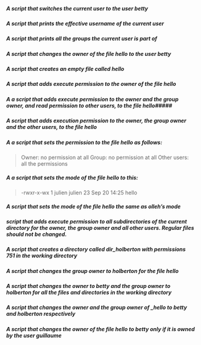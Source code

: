 ##### A script that switches the current user to the user betty #####
##### A script that prints the effective username of the current user #####
##### A script that prints all the groups the current user is part of #####
##### A script that changes the owner of the file hello to the user betty #####
##### A script that creates an empty file called hello #####
##### A script that adds execute permission to the owner of the file hello #####
##### A  a script that adds execute permission to the owner and the group owner, and read permission to other users, to the file hello#####
##### A script that adds execution permission to the owner, the group owner and the other users, to the file hello #####
##### A a script that sets the permission to the file hello as follows: #####
> Owner: no permission at all
> Group: no permission at all
> Other users: all the permissions
##### A  a script that sets the mode of the file hello to this: #####
> -rwxr-x-wx 1 julien julien 23 Sep 20 14:25 hello
##### A script that sets the mode of the file hello the same as olleh’s mode #####
##### script that adds execute permission to all subdirectories of the current directory for the owner, the group owner and all other users. Regular files should not be changed. #####
##### A script that creates a directory called dir_holberton with permissions 751 in the working directory #####
##### A script that changes the group owner to holberton for the file hello #####
##### A script that changes the owner to betty and the group owner to holberton for all the files and directories in the working directory #####
##### A script that changes the owner and the group owner of _hello to betty and holberton respectively #####
##### A script that changes the owner of the file hello to betty only if it is owned by the user guillaume #####